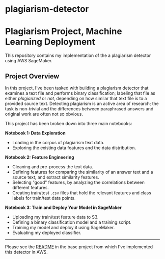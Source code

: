 # plagiarism-detector
# Plagiarism Project, Machine Learning Deployment

This repository contains my implementation of the a plagiarism detector using AWS SageMaker.

## Project Overview

In this project, I've been tasked with building a plagiarism detector that examines a text file and performs binary classification; labeling that file as either *plagiarized* or *not*, depending on how similar that text file is to a provided source text. Detecting plagiarism is an active area of research; the task is non-trivial and the differences between paraphrased answers and original work are often not so obvious.

This project has been broken down into three main notebooks:

**Notebook 1: Data Exploration**
* Loading in the corpus of plagiarism text data.
* Exploring the existing data features and the data distribution.

**Notebook 2: Feature Engineering**

* Cleaning and pre-process the text data.
* Defining features for comparing the similarity of an answer text and a source text, and extract similarity features.
* Selecting "good" features, by analyzing the correlations between different features.
* Creating train/test `.csv` files that hold the relevant features and class labels for train/test data points.

**Notebook 3: Train and Deploy Your Model in SageMaker**

* Uploading my train/test feature data to S3.
* Defining a binary classification model and a training script.
* Training my model and deploy it using SageMaker.
* Evaluating my deployed classifier.

---

Please see the [README](https://github.com/udacity/ML_SageMaker_Studies/tree/master/README.md) in the base project from which I've implemented this detector in AWS. 

